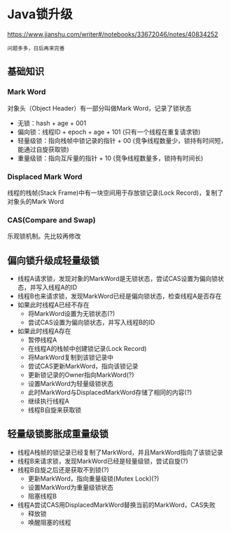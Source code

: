 # Java锁升级
https://www.jianshu.com/writer#/notebooks/33672046/notes/40834252

`问题多多，日后再来完善`

## 基础知识
### Mark Word
对象头（Object Header）有一部分叫做Mark Word，记录了锁状态
* 无锁：hash + age + 001
* 偏向锁：线程ID + epoch + age + 101 (只有一个线程在重复请求锁)
* 轻量级锁：指向栈帧中锁记录的指针 + 00 (竞争线程数量少，锁持有时间短，能通过自旋获取锁)
* 重量级锁：指向互斥量的指针 + 10 (竞争线程数量多，锁持有时间长)

### Displaced Mark Word
线程的栈帧(Stack Frame)中有一块空间用于存放锁记录(Lock Record)，复制了对象头的Mark Word

### CAS(Compare and Swap)
乐观锁机制。先比较再修改


## 偏向锁升级成轻量级锁
* 线程A请求锁，发现对象的MarkWord是无锁状态，尝试CAS设置为偏向锁状态，并写入线程A的ID
* 线程B也来请求锁，发现MarkWord已经是偏向锁状态，检查线程A是否存在
* 如果此时线程A已经不存在
  * 将MarkWord设置为无锁状态(?)
  * 尝试CAS设置为偏向锁状态，并写入线程B的ID
* 如果此时线程A存在
  * 暂停线程A
  * 在线程A的栈帧中创建锁记录(Lock Record)
  * 将MarkWord复制到该锁记录中
  * 尝试CAS更新MarkWord，指向该锁记录
  * 更新锁记录的Owner指向MarkWord(?)
  * 设置MarkWord为轻量级锁状态
  * 此时MarkWord与DisplacedMarkWord存储了相同的内容(?)
  * 继续执行线程A
  * 线程B自旋来获取锁

## 轻量级锁膨胀成重量级锁
* 线程A栈帧的锁记录已经复制了MarkWord，并且MarkWord指向了该锁记录
* 线程B来请求锁，发现MarkWord已经是轻量级锁，尝试自旋(?)
* 线程B自旋之后还是获取不到锁(?)
  * 更新MarkWord，指向重量级锁(Mutex Lock)(?)
  * 设置MarkWord为重量级锁状态
  * 阻塞线程B
* 线程A尝试CAS用DisplacedMarkWord替换当前的MarkWord，CAS失败
  * 释放锁
  * 唤醒阻塞的线程
